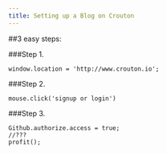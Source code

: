 ```yaml
---
title: Setting up a Blog on Crouton
---
```


##3 easy steps:

###Step 1.
```
window.location = 'http://www.crouton.io';
```

###Step 2.
```
mouse.click('signup or login')
```

###Step 3.
```
Github.authorize.access = true;
//???
profit();
```
